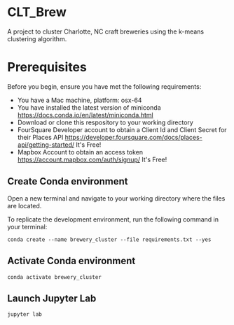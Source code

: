 # CLT_Brew
A project to cluster Charlotte, NC craft breweries using the k-means clustering algorithm. 

# Prerequisites
Before you begin, ensure you have met the following requirements:
* You have a Mac machine, platform: osx-64
* You have installed the latest version of miniconda https://docs.conda.io/en/latest/miniconda.html 
* Download or clone this respository to your working directory
* FourSquare Developer account to obtain a Client Id and Client Secret for their Places API https://developer.foursquare.com/docs/places-api/getting-started/ It's Free!
* Mapbox Account to obtain an access token https://account.mapbox.com/auth/signup/ It's Free!

## Create Conda environment
Open a new terminal and navigate to your working directory where the files are located. 

To replicate the development environment, run the following command in your terminal:
```
conda create --name brewery_cluster --file requirements.txt --yes
```

## Activate Conda environment
```
conda activate brewery_cluster
```

## Launch Jupyter Lab
```
jupyter lab
```
